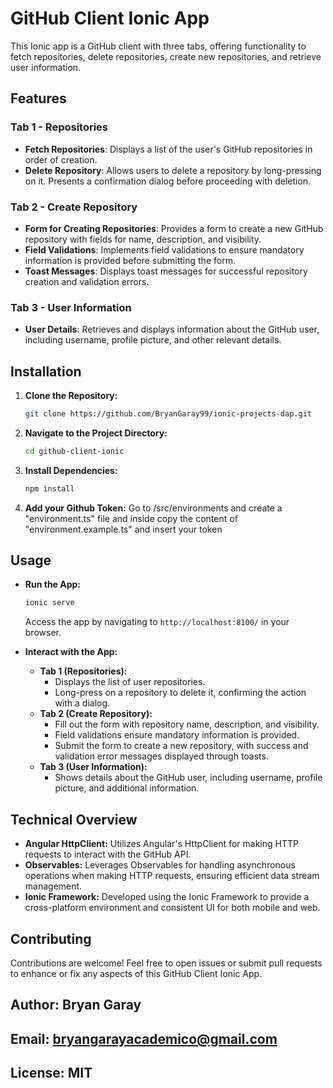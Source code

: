 # GitHub Client Ionic App

This Ionic app is a GitHub client with three tabs, offering functionality to fetch repositories, delete repositories, create new repositories, and retrieve user information.

## Features

### Tab 1 - Repositories

- **Fetch Repositories**: Displays a list of the user's GitHub repositories in order of creation.
- **Delete Repository**: Allows users to delete a repository by long-pressing on it. Presents a confirmation dialog before proceeding with deletion.

### Tab 2 - Create Repository

- **Form for Creating Repositories**: Provides a form to create a new GitHub repository with fields for name, description, and visibility.
- **Field Validations**: Implements field validations to ensure mandatory information is provided before submitting the form.
- **Toast Messages**: Displays toast messages for successful repository creation and validation errors.

### Tab 3 - User Information

- **User Details**: Retrieves and displays information about the GitHub user, including username, profile picture, and other relevant details.

## Installation

1. **Clone the Repository:**
   ```bash
   git clone https://github.com/BryanGaray99/ionic-projects-dap.git
   ```
2. **Navigate to the Project Directory:**
   ```bash
   cd github-client-ionic
   ```
3. **Install Dependencies:**
   ```bash
   npm install
   ```
4. **Add your Github Token:**
   Go to /src/environments and create a "environment.ts" file and inside copy the content of "environment.example.ts" and insert your token


## Usage

- **Run the App:**
   ```bash
   ionic serve
   ```
   Access the app by navigating to `http://localhost:8100/` in your browser.

- **Interact with the App:**
   - **Tab 1 (Repositories):**
     - Displays the list of user repositories.
     - Long-press on a repository to delete it, confirming the action with a dialog.
   - **Tab 2 (Create Repository):**
     - Fill out the form with repository name, description, and visibility.
     - Field validations ensure mandatory information is provided.
     - Submit the form to create a new repository, with success and validation error messages displayed through toasts.
   - **Tab 3 (User Information):**
     - Shows details about the GitHub user, including username, profile picture, and additional information.

## Technical Overview

- **Angular HttpClient:** Utilizes Angular's HttpClient for making HTTP requests to interact with the GitHub API.
- **Observables:** Leverages Observables for handling asynchronous operations when making HTTP requests, ensuring efficient data stream management.
- **Ionic Framework:** Developed using the Ionic Framework to provide a cross-platform environment and consistent UI for both mobile and web.

## Contributing

Contributions are welcome! Feel free to open issues or submit pull requests to enhance or fix any aspects of this GitHub Client Ionic App.


## Author: Bryan Garay

## Email: bryangarayacademico@gmail.com

## License: MIT
